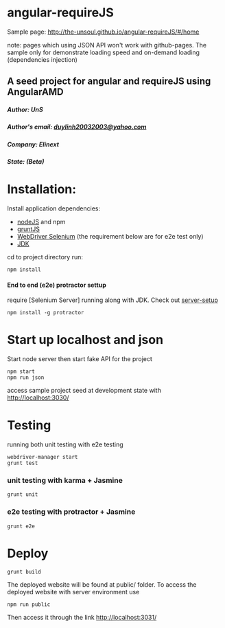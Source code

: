 # angular-requireJS
Sample page: http://the-unsoul.github.io/angular-requireJS/#/home

note: pages which using JSON API won't work with github-pages. The sample only for demonstrate loading speed and on-demand loading (dependencies injection)

## A seed project for angular and requireJS using AngularAMD
##### Author: UnS
##### Author's email: duylinh20032003@yahoo.com
##### Company: Elinext
##### State: (Beta) 


# Installation:
Install application dependencies:
 - [nodeJS](https://nodejs.org/download/) and npm
 - [gruntJS](http://gruntjs.com/)
 - [WebDriver Selenium](http://docs.seleniumhq.org/download/) (the requirement below are for e2e test only)
 - [JDK](http://www.oracle.com/technetwork/java/javase/downloads/jdk8-downloads-2133151.html)

cd to project directory run:
```
npm install
```

#### End to end (e2e) protractor settup

require [Selenium Server] running along with JDK. 
Check out [server-setup](http://angular.github.io/protractor/#/server-setup)
```
npm install -g protractor
```

# Start up localhost  and json

Start node server then start fake API for the project
```
npm start
npm run json
```
access sample project seed at development state with [http://localhost:3030/](http://localhost:3030/)

# Testing

running both unit testing with e2e testing
```
webdriver-manager start
grunt test
```

### unit testing with karma + Jasmine
```
grunt unit
```

### e2e testing with protractor + Jasmine
```
grunt e2e
````

# Deploy 
```
grunt build
```
The deployed website will be found at public/ folder.
To access the deployed website with server environment use
```
npm run public
```
Then access it through the link [http://localhost:3031/](http://localhost:3031/)